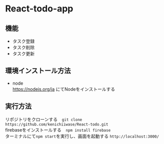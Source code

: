 # React-todo-app

## 機能 
- タスク登録  
- タスク削除  
- タスク更新  

## 環境インストール方法  
- node  
https://nodejs.org/ja にてNodeをインストールする  

## 実行方法  
リポジトリをクローンする　`git clone https://github.com/kenichiiwase/React-todo.git`  
firebaseをインストールする　`npm install firebase`  
ターミナルにて`npm start`を実行し、画面を起動する `http://localhost:3000/`


